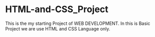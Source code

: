 # HTML-and-CSS_Project

This is the my starting Project of WEB DEVELOPMENT. In this is Basic Project we are use HTML and CSS  Language only.
